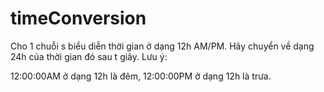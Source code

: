 # timeConversion
Cho 1 chuỗi s biểu diễn thời gian ở dạng 12h AM/PM. Hãy chuyển về dạng 24h của thời gian đó sau t giây. Lưu ý:

12:00:00AM ở dạng 12h là đêm, 12:00:00PM ở dạng 12h là trưa.
